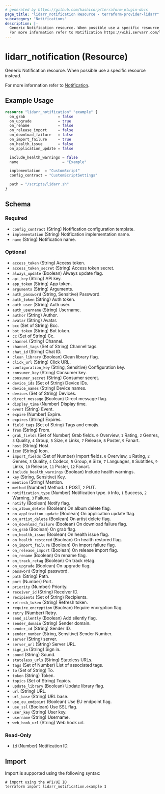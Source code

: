 ```yaml
---
# generated by https://github.com/hashicorp/terraform-plugin-docs
page_title: "lidarr_notification Resource - terraform-provider-lidarr"
subcategory: "Notifications"
description: |-
  Generic Notification resource. When possible use a specific resource instead.
  For more information refer to Notification https://wiki.servarr.com/lidarr/settings#connect.
---
```


# lidarr_notification (Resource)

<!-- subcategory:Notifications -->Generic Notification resource. When possible use a specific resource instead.
For more information refer to [Notification](https://wiki.servarr.com/lidarr/settings#connect).

## Example Usage

```terraform
resource "lidarr_notification" "example" {
  on_grab               = false
  on_upgrade            = true
  on_rename             = false
  on_release_import     = false
  on_download_failure   = false
  on_import_failure     = true
  on_health_issue       = false
  on_application_update = false

  include_health_warnings = false
  name                    = "Example"

  implementation  = "CustomScript"
  config_contract = "CustomScriptSettings"

  path = "/scripts/lidarr.sh"
}
```

<!-- schema generated by tfplugindocs -->
## Schema

### Required

- `config_contract` (String) Notification configuration template.
- `implementation` (String) Notification implementation name.
- `name` (String) Notification name.

### Optional

- `access_token` (String) Access token.
- `access_token_secret` (String) Access token secret.
- `always_update` (Boolean) Always update flag.
- `api_key` (String) API key.
- `app_token` (String) App token.
- `arguments` (String) Arguments.
- `auth_password` (String, Sensitive) Password.
- `auth_token` (String) Auth token.
- `auth_user` (String) Auth user.
- `auth_username` (String) Username.
- `author` (String) Author.
- `avatar` (String) Avatar.
- `bcc` (Set of String) Bcc.
- `bot_token` (String) Bot token.
- `cc` (Set of String) Cc.
- `channel` (String) Channel.
- `channel_tags` (Set of String) Channel tags.
- `chat_id` (String) Chat ID.
- `clean_library` (Boolean) Clean library flag.
- `click_url` (String) Click URL.
- `configuration_key` (String, Sensitive) Configuration key.
- `consumer_key` (String) Consumer key.
- `consumer_secret` (String) Consumer secret.
- `device_ids` (Set of String) Device IDs.
- `device_names` (String) Device names.
- `devices` (Set of String) Devices.
- `direct_message` (Boolean) Direct message flag.
- `display_time` (Number) Display time.
- `event` (String) Event.
- `expire` (Number) Expire.
- `expires` (String) Expires.
- `field_tags` (Set of String) Tags and emojis.
- `from` (String) From.
- `grab_fields` (Set of Number) Grab fields. `0` Overview, `1` Rating, `2` Genres, `3` Quality, `4` Group, `5` Size, `6` Links, `7` Release, `8` Poster, `9` Fanart.
- `host` (String) Host.
- `icon` (String) Icon.
- `import_fields` (Set of Number) Import fields. `0` Overview, `1` Rating, `2` Genres, `3` Quality, `4` Codecs, `5` Group, `6` Size, `7` Languages, `8` Subtitles, `9` Links, `10` Release, `11` Poster, `12` Fanart.
- `include_health_warnings` (Boolean) Include health warnings.
- `key` (String, Sensitive) Key.
- `mention` (String) Mention.
- `method` (Number) Method. `1` POST, `2` PUT.
- `notification_type` (Number) Notification type. `0` Info, `1` Success, `2` Warning, `3` Failure.
- `notify` (Boolean) Notify flag.
- `on_album_delete` (Boolean) On album delete flag.
- `on_application_update` (Boolean) On application update flag.
- `on_artist_delete` (Boolean) On artist delete flag.
- `on_download_failure` (Boolean) On download failure flag.
- `on_grab` (Boolean) On grab flag.
- `on_health_issue` (Boolean) On health issue flag.
- `on_health_restored` (Boolean) On health restored flag.
- `on_import_failure` (Boolean) On import failure flag.
- `on_release_import` (Boolean) On release import flag.
- `on_rename` (Boolean) On rename flag.
- `on_track_retag` (Boolean) On track retag.
- `on_upgrade` (Boolean) On upgrade flag.
- `password` (String) password.
- `path` (String) Path.
- `port` (Number) Port.
- `priority` (Number) Priority.
- `receiver_id` (String) Receiver ID.
- `recipients` (Set of String) Recipients.
- `refresh_token` (String) Refresh token.
- `require_encryption` (Boolean) Require encryption flag.
- `retry` (Number) Retry.
- `send_silently` (Boolean) Add silently flag.
- `sender_domain` (String) Sender domain.
- `sender_id` (String) Sender ID.
- `sender_number` (String, Sensitive) Sender Number.
- `server` (String) server.
- `server_url` (String) Server URL.
- `sign_in` (String) Sign in.
- `sound` (String) Sound.
- `stateless_urls` (String) Stateless URLs.
- `tags` (Set of Number) List of associated tags.
- `to` (Set of String) To.
- `token` (String) Token.
- `topics` (Set of String) Topics.
- `update_library` (Boolean) Update library flag.
- `url` (String) URL.
- `url_base` (String) URL base.
- `use_eu_endpoint` (Boolean) Use EU endpoint flag.
- `use_ssl` (Boolean) Use SSL flag.
- `user_key` (String) User key.
- `username` (String) Username.
- `web_hook_url` (String) Web hook url.

### Read-Only

- `id` (Number) Notification ID.

## Import

Import is supported using the following syntax:

```shell
# import using the API/UI ID
terraform import lidarr_notification.example 1
```
